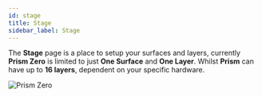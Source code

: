```yaml
---
id: stage
title: Stage
sidebar_label: Stage
---
```


The **Stage** page is a place to setup your surfaces and layers, currently **Prism Zero** is limited to just **One Surface** and **One Layer**. Whilst **Prism** can have up to **16 layers**, dependent on your specific hardware. 

![Prism Zero](/prismdocs/images/zero-stage.png)